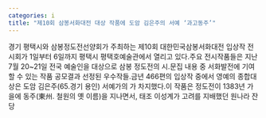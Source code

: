 ```yaml
---
categories: i
title: "제10회 삼봉서화대전 대상 작품에 도암 김은주의 서예 ‘과고동주’"
---
```

경기 평택시와 삼봉정도전선양회가 주최하는 제10회 대한민국삼봉서화대전 입상작 전시회가 1일부터 6일까지 평택시 평택호예술관에서 열리고 있다.주요 전시작품들은 지난 7월 20~21일 전국 예술인을 대상으로 삼봉 정도전의 시.문집 내용 중 서화발전에 기여할 수 있는 작품 공모결과 선정된 우수작들.금년 466편의 입상작 중에서 영예의 종합대상은 도암 김은주(65.경기 용인) 서예가의 가 차지했다.이 작품은 정도전이 1383년 가을에 동주(東州. 철원의 옛 이름)을 지나면서, 태조 이성계가 고려를 지배했던 원나라 잔당